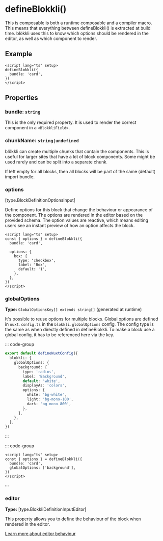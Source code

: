# defineBlokkli()

This is composable is both a runtime composable and a compiler macro. This means
that everything between defineBlokkli() is extracted at build time. blökkli uses
this to know which options should be rendered in the editor, as well as which
component to render.

## Example

```vue
<script lang="ts" setup>
defineBlokkli({
  bundle: 'card',
})
</script>
```

## Properties

### bundle: `string`

This is the only required property. It is used to render the correct component
in a `<BlokkliField>`.

### chunkName: `string|undefined`

blökkli can create multiple chunks that contain the components. This is useful
for larger sites that have a lot of block components. Some might be used rarely
and can be split into a separate chunk.

If left empty for all blocks, then all blocks will be part of the same (default)
import bundle.

### options

[type.BlockDefinitionOptionsInput]

Define options for this block that change the behaviour or appearance of the
component. The options are rendered in the editor based on the provided schema.
The option values are reactive, which means editing users see an instant preview
of how an option affects the block.

```vue
<script lang="ts" setup>
const { options } = defineBlokkli({
  bundle: 'card',

  options: {
    box: {
      type: 'checkbox',
      label: 'Box',
      default: '1',
    },
  },
})
</script>
```

### globalOptions

**Type:** `GlobalOptionsKey[] extends string[]` (generated at runtime)

It's possible to reuse options for multiple blocks. Global options are defined
in `nuxt.config.ts` in the `blokkli.globalOptions` config. The config type is
the same as when directly defined in defineBlokkli. To make a block use a global
config, it has to be referenced here via the key.

::: code-group

```typescript [~/nuxt.config.ts]
export default defineNuxtConfig({
  blokkli: {
    globalOptions: {
      background: {
        type: 'radios',
        label: 'Background',
        default: 'white',
        displayAs: 'colors',
        options: {
          white: 'bg-white',
          light: 'bg-mono-100',
          dark: 'bg-mono-800',
        },
      },
    },
  },
})
```

:::

::: code-group

```vue [~/components/Blocks/Card.vue]
<script lang="ts" setup>
const { options } = defineBlokkli({
  bundle: 'card',
  globalOptions: ['background'],
})
</script>
```

:::

### editor

**Type:** [type.BlokkliDefinitionInputEditor]

This property allows you to define the behaviour of the block when rendered in
the editor.

[Learn more about editor behaviour](/define-blokkli/editor)
